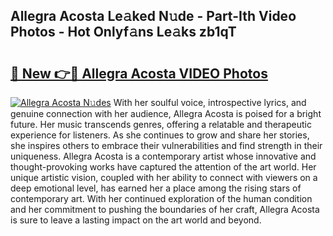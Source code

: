 ## Allegra Acosta Le𝚊ked N𝚞de - Part-Ith Video Photos - Hot Onlyf𝚊ns Le𝚊ks zb1qT

# <h2><a href="http://ac41246.deff.icu/?id=Allegra+Acosta">🔗 New 👉🔴 Allegra Acosta VIDEO Photos</a></h2>

[![Allegra Acosta N𝚞des](https://i.imgur.com/rIISA9y.gif)](http://ac41246.deff.icu/?id=Allegra+Acosta)
With her soulful voice, introspective lyrics, and genuine connection with her audience, Allegra Acosta is poised for a bright future. Her music transcends genres, offering a relatable and therapeutic experience for listeners. As she continues to grow and share her stories, she inspires others to embrace their vulnerabilities and find strength in their uniqueness. Allegra Acosta is a contemporary artist whose innovative and thought-provoking works have captured the attention of the art world. Her unique artistic vision, coupled with her ability to connect with viewers on a deep emotional level, has earned her a place among the rising stars of contemporary art. With her continued exploration of the human condition and her commitment to pushing the boundaries of her craft, Allegra Acosta is sure to leave a lasting impact on the art world and beyond.
